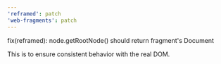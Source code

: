 ```yaml
---
'reframed': patch
'web-fragments': patch
---
```


fix(reframed): node.getRootNode() should return fragment's Document

This is to ensure consistent behavior with the real DOM.
